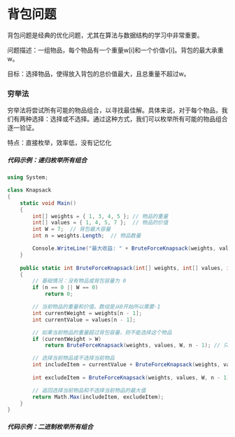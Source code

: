 # 背包问题

背包问题是经典的优化问题，尤其在算法与数据结构的学习中非常重要。

问题描述：一组物品，每个物品有一个重量w[i]和一个价值v[i]。背包的最大承重w。

目标：选择物品，使得放入背包的总价值最大，且总重量不超过w。





### 穷举法

穷举法将尝试所有可能的物品组合，以寻找最佳解。具体来说，对于每个物品，我们有两种选择：选择或不选择。通过这种方式，我们可以枚举所有可能的物品组合逐一验证。

特点：直接枚举，效率低，没有记忆化

##### 代码示例：递归枚举所有组合

```csharp
using System;

class Knapsack
{
    static void Main()
    {
        int[] weights = { 1, 3, 4, 5 }; // 物品的重量
        int[] values = { 1, 4, 5, 7 };  // 物品的价值
        int W = 7;  // 背包最大容量
        int n = weights.Length;  // 物品数量

        Console.WriteLine("最大收益: " + BruteForceKnapsack(weights, values, W, n));  // 输出最大收益
    }
    
    public static int BruteForceKnapsack(int[] weights, int[] values, int W, int n)
    {
        // 基础情况：没有物品或背包容量为 0
        if (n == 0 || W == 0)
            return 0;

        // 当前物品的重量和价值。数组是从0开始所以需要-1
        int currentWeight = weights[n - 1];
        int currentValue = values[n - 1];

        // 如果当前物品的重量超过背包容量，则不能选择这个物品
        if (currentWeight > W)
            return BruteForceKnapsack(weights, values, W, n - 1); // 只考虑剩余物品

        // 选择当前物品或不选择当前物品
        int includeItem = currentValue + BruteForceKnapsack(weights, values, W - currentWeight, n - 1); // 包含当前物品
        
        int excludeItem = BruteForceKnapsack(weights, values, W, n - 1); // 不包含当前物品

        // 返回选择当前物品和不选择当前物品的最大值
        return Math.Max(includeItem, excludeItem);
    }
}

```

##### 代码示例：二进制枚举所有组合

```csharp

```


